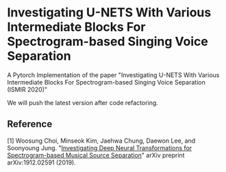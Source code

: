# Investigating U-NETS With Various Intermediate Blocks For Spectrogram-based Singing Voice Separation


A Pytorch Implementation of the paper "Investigating U-NETS With Various Intermediate Blocks For Spectrogram-based Singing Voice Separation (ISMIR 2020)"

We will push the latest version after code refactoring.

## Reference

[1] Woosung Choi, Minseok Kim, Jaehwa Chung, Daewon Lee, and Soonyoung Jung. "[Investigating Deep Neural Transformations for Spectrogram-based Musical Source Separation](https://arxiv.org/abs/1912.02591)" arXiv preprint arXiv:1912.02591 (2019).